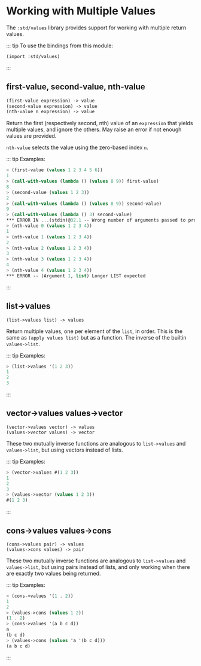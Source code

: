 # Working with Multiple Values

The `:std/values` library provides support for working with
multiple return values.

::: tip To use the bindings from this module:
```scheme
(import :std/values)
```
:::

## first-value, second-value, nth-value
```scheme
(first-value expression) -> value
(second-value expression) -> value
(nth-value n expression) -> value
```

Return the first (respectively second, nth) value of an `expression`
that yields multiple values, and ignore the others.
May raise an error if not enough values are provided.

`nth-value` selects the value using the zero-based index `n`.

::: tip Examples:
```scheme
> (first-value (values 1 2 3 4 5 6))
1
> (call-with-values (lambda () (values 8 9)) first-value)
8
> (second-value (values 1 2 3))
2
> (call-with-values (lambda () (values 8 9)) second-value)
9
> (call-with-values (lambda () 3) second-value)
*** ERROR IN ...(stdin)@32.1 -- Wrong number of arguments passed to procedure
> (nth-value 0 (values 1 2 3 4))
1
> (nth-value 1 (values 1 2 3 4))
2
> (nth-value 2 (values 1 2 3 4))
3
> (nth-value 3 (values 1 2 3 4))
4
> (nth-value 4 (values 1 2 3 4))
*** ERROR -- (Argument 1, list) Longer LIST expected
```
:::

## list->values
```
(list->values list) -> values
```
Return multiple values, one per element of the `list`, in order.
This is the same as `(apply values list)` but as a function.
The inverse of the builtin `values->list`.

::: tip Examples:
```scheme
> (list->values '(1 2 3))
1
2
3
```
:::

## vector->values values->vector
```
(vector->values vector) -> values
(values->vector values) -> vector
```

These two mutually inverse functions are analogous to
`list->values` and `values->list`, but using vectors instead of lists.

::: tip Examples:
```scheme
> (vector->values #(1 2 3))
1
2
3
> (values->vector (values 1 2 3))
#(1 2 3)
```
:::

## cons->values values->cons
```
(cons->values pair) -> values
(values->cons values) -> pair
```

These two mutually inverse functions are analogous to
`list->values` and `values->list`, but using pairs instead of lists,
and only working when there are exactly two values being returned.

::: tip Examples:
```scheme
> (cons->values '(1 . 2))
1
2
> (values->cons (values 1 2))
(1 . 2)
> (cons->values '(a b c d))
a
(b c d)
> (values->cons (values 'a '(b c d)))
(a b c d)
```
:::
